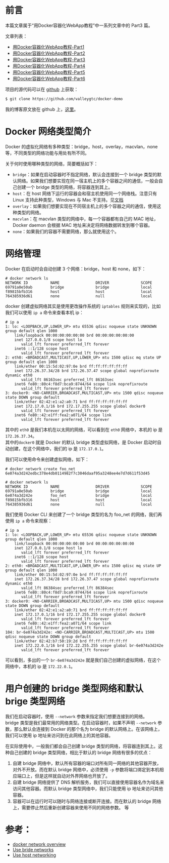 # 前言
本篇文章属于“用Docker容器化WebApp教程”中一系列文章中的 Part3 篇。

文章列表：
- [用Docker容器化WebApp教程-Part1](https://github.com/valleygtc/valleygtc.github.io/blob/master/2020-01-16-用Docker容器化WebApp教程Part1.md)
- [用Docker容器化WebApp教程-Part2](https://github.com/valleygtc/valleygtc.github.io/blob/master/2020-01-16-用Docker容器化WebApp教程Part2.md)
- [用Docker容器化WebApp教程-Part3](https://github.com/valleygtc/valleygtc.github.io/blob/master/2020-01-16-用Docker容器化WebApp教程Part3.md)
- [用Docker容器化WebApp教程-Part4](https://github.com/valleygtc/valleygtc.github.io/blob/master/2020-01-16-用Docker容器化WebApp教程Part4.md)
- [用Docker容器化WebApp教程-Part5](https://github.com/valleygtc/valleygtc.github.io/blob/master/2020-01-16-用Docker容器化WebApp教程Part5.md)
- [用Docker容器化WebApp教程-Part6](https://github.com/valleygtc/valleygtc.github.io/blob/master/2020-01-16-用Docker容器化WebApp教程Part6.md)


项目的源代码可以在 [github](https://github.com/valleygtc/docker-demo) 上获取：
```bash
$ git clone https://github.com/valleygtc/docker-demo
```

我的博客原文放在 github 上，[这里](https://github.com/valleygtc/valleygtc.github.io)。


# Docker 网络类型简介
Docker 的虚拟化网络有多种类型：bridge，host，overlay，macvlan，none 等，不同类型的网络功能与用处有所不同。

关于何时使用哪种类型的网络，简要概括如下：
- `bridge`：如果在启动容器时不指定网络，默认会连接到一个 bridge 类型的默认网络。如果我们想要实现在同一宿主机上的多个容器之间的通信，一般会自己创建一个 bridge 类型的网络，将容器连到其上。
- `host`：在 host 网络下运行的容器会和宿主机使用同一个网络栈。注意只有 Linux 支持此种类型，Windows 与 Mac 不支持。见[文档](https://docs.docker.com/network/host/)
- `overlay`：如果我们想要实现在不同宿主机上的多个容器之间的通信，使用这种类型的网络。
- `macvlan`：在 macvlan 类型的网络中，每一个容器都有自己的 MAC 地址，Docker daemon 会根据 MAC 地址来决定将网络数据转发到哪个容器。
- `none`：如果我们的容器不需要网络，那么就使用这个。


# 网络管理
Docker 在启动时会自动创建 3 个网络：bridge，host 和 none，如下：
```
# docker network ls
NETWORK ID          NAME                DRIVER              SCOPE
69791a0e50ab        bridge              bridge              local
f89815bfb316        host                host                local
764385936d61        none                null                local
```

docker 创建虚拟网络其实是使用更改操作系统的 `iptables` 规则来实现的，比如我们可以使用 `ip a` 命令来查看本机 ip：
```
# ip a
1: lo: <LOOPBACK,UP,LOWER_UP> mtu 65536 qdisc noqueue state UNKNOWN group default qlen 1000
    link/loopback 00:00:00:00:00:00 brd 00:00:00:00:00:00
    inet 127.0.0.1/8 scope host lo
       valid_lft forever preferred_lft forever
    inet6 ::1/128 scope host
       valid_lft forever preferred_lft forever
2: eth0: <BROADCAST,MULTICAST,UP,LOWER_UP> mtu 1500 qdisc mq state UP group default qlen 1000
    link/ether 00:15:5d:02:97:0e brd ff:ff:ff:ff:ff:ff
    inet 172.26.37.34/28 brd 172.26.37.47 scope global noprefixroute dynamic eth0
       valid_lft 86163sec preferred_lft 86163sec
    inet6 fe80::80c4:f8d7:bca9:8744/64 scope link noprefixroute
       valid_lft forever preferred_lft forever
3: docker0: <NO-CARRIER,BROADCAST,MULTICAST,UP> mtu 1500 qdisc noqueue state DOWN group default
    link/ether 02:42:e1:a2:a0:71 brd ff:ff:ff:ff:ff:ff
    inet 172.17.0.1/16 brd 172.17.255.255 scope global docker0
       valid_lft forever preferred_lft forever
    inet6 fe80::42:e1ff:fea2:a071/64 scope link
       valid_lft forever preferred_lft forever
```

其中的 `eth0` 是我们本机在以太网的网络，可以看到在 `eth0` 网络中，本机的 ip 是 `172.26.37.34`。<br>
其中的`docker0` 就是 Docker 的默认 bridge 类型虚拟网络，是 Docker 启动时自动创建，在这个网络中，我们的 ip 是 `172.17.0.1`。

我们可以使用命令来创建虚拟网络，如下：
```
# docker network create foo_net
6e074a3d242edbc378e4db0114982f7c3046daaf95a3248ee4e7d7d611f53d45

# docker network ls
NETWORK ID          NAME                DRIVER              SCOPE
69791a0e50ab        bridge              bridge              local
6e074a3d242e        foo_net             bridge              local
f89815bfb316        host                host                local
764385936d61        none                null                local
```

我们使用 Docker CLI 来创建了一个 bridge 类型的名为 foo_net 的网络，我们再使用 `ip a` 命令来观察：
```
# ip a
1: lo: <LOOPBACK,UP,LOWER_UP> mtu 65536 qdisc noqueue state UNKNOWN group default qlen 1000
    link/loopback 00:00:00:00:00:00 brd 00:00:00:00:00:00
    inet 127.0.0.1/8 scope host lo
       valid_lft forever preferred_lft forever
    inet6 ::1/128 scope host
       valid_lft forever preferred_lft forever
2: eth0: <BROADCAST,MULTICAST,UP,LOWER_UP> mtu 1500 qdisc mq state UP group default qlen 1000
    link/ether 00:15:5d:02:97:0e brd ff:ff:ff:ff:ff:ff
    inet 172.26.37.34/28 brd 172.26.37.47 scope global noprefixroute dynamic eth0
       valid_lft 86384sec preferred_lft 86384sec
    inet6 fe80::80c4:f8d7:bca9:8744/64 scope link noprefixroute
       valid_lft forever preferred_lft forever
3: docker0: <NO-CARRIER,BROADCAST,MULTICAST,UP> mtu 1500 qdisc noqueue state DOWN group default
    link/ether 02:42:e1:a2:a0:71 brd ff:ff:ff:ff:ff:ff
    inet 172.17.0.1/16 brd 172.17.255.255 scope global docker0
       valid_lft forever preferred_lft forever
    inet6 fe80::42:e1ff:fea2:a071/64 scope link
       valid_lft forever preferred_lft forever
104: br-6e074a3d242e: <NO-CARRIER,BROADCAST,MULTICAST,UP> mtu 1500 qdisc noqueue state DOWN group default
    link/ether 02:42:b7:50:19:2d brd ff:ff:ff:ff:ff:ff
    inet 172.22.0.1/16 brd 172.22.255.255 scope global br-6e074a3d242e
       valid_lft forever preferred_lft forever
```

可以看到，多出的一个 `br-6e074a3d242e` 就是我们自己创建的虚拟网络，在这个网络中，本机的 ip 是 `172.22.0.1`。


# 用户创建的 bridge 类型网络和默认 brige 类型网络
我们在启动容器时，使用 `--network` 参数来指定我们想要连接到的网络。<br>
bridge 类型是我们最常用的网络类型。在启动容器时，如果不声明 `--network` 参数，那么默认会连接到 Docker 的那个名为 bridge 的默认网络上。在该网络上，我们可以使用 ip 地址来访问到在此网络上的其他容器。

在实际使用中，一般我们都会自己创建 bridge 类型的网络，将容器连到其上。这种自己创建的 bridge 类型网络，相比于默认的 bridge 网络有很多的优点：
1. 自建 bridge 网络中，默认所有容器的端口对所有同一网络的其他容器开放，对外不开放。而在默认 bridge 网络中，必须使用 `-p` 参数将端口绑定到本机相应端口上，但是这样就自动对外界网络也开放了。
2. 自建 bridge 网络提供了 DNS 解析服务，我们可以直接使用容器名作为域名来访问其他容器。而默认 bridge 类型网络中，我们只能使用 ip 地址来访问其他容器。
3. 容器可以在运行时可以随时与网络连接或断开连接。而在默认的 bridge 网络上，需要停止然后重新创建容器来使用不同的网络参数。
等


# 参考：
- [docker network overview](https://docs.docker.com/network/)
- [Use bride networks](https://docs.docker.com/network/bridge/)
- [Use host networking](https://docs.docker.com/network/host/)

